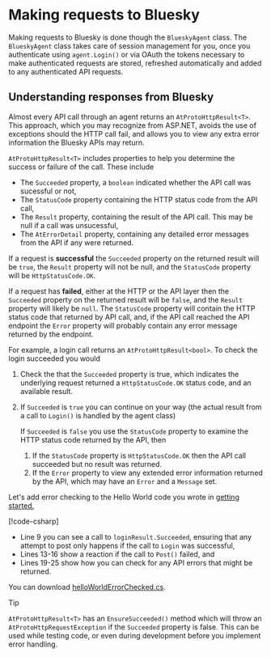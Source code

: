 # <a name="makingRequests">Making requests to Bluesky</a>

Making requests to Bluesky is done though the `BlueskyAgent` class. The `BlueskyAgent` class takes care of session management for you, once
you authenticate using `agent.Login()` or via OAuth the tokens necessary to make authenticated requests are stored, refreshed automatically
and added to any authenticated API requests.

## <a name="understandingResults">Understanding responses from Bluesky</a>

Almost every API call through an agent returns an `AtProtoHttpResult<T>`. This approach, which you may recognize from ASP.NET,
avoids the use of exceptions should the HTTP call fail, and allows you to view any extra error information the Bluesky APIs may return.

`AtProtoHttpResult<T>` includes properties to help you determine the success or failure of the call. These include

* The `Succeeded` property, a `boolean` indicated whether the API call was sucessful or not,
* The `StatusCode` property containing the HTTP status code from the API call,
* The `Result` property, containing the result of the API call. This may be null if a call was unsucessful,
* The `AtErrorDetail` property, containing any detailed error messages from the API if any were returned.

If a request is **successful** the `Succeeded` property on the returned result  will be `true`, the `Result` property will not be null, and
the `StatusCode` property will be `HttpStatusCode.OK`.

If a request has **failed**, either at the HTTP or the API layer then the `Succeeded` property on the returned result will be `false`, and
the `Result` property will likely be `null`. The `StatusCode` property will contain the HTTP status code that returned by API call, and,
if the API call reached the API endpoint the `Error` property will probably contain any error message returned by the endpoint.

For example, a login call returns an `AtProtoHttpResult<bool>`. To check the login succeeded you would

1. Check the that the `Succeeded` property is true, which indicates the underlying request returned a `HttpStatusCode.OK` status code, and an available result.
2. If `Succeeded` is `true` you can continue on your way (the actual result from a call to `Login()` is handled by the agent class)

   If `Succeeded` is `false` you use the `StatusCode` property to examine the HTTP status code returned by the API, then
   1. If the `StatusCode` property is `HttpStatusCode.OK` then the API call succeeded but no result was returned.
   2. If the `Error` property to view any extended error information returned by the API, which may have an `Error` and a `Message` set.

Let's add error checking to the Hello World code you wrote in [getting started.](../index.md)

[!code-csharp[](./code/helloWorldErrorChecked.cs?highlight=9,13-16,19-25)]

* Line 9 you can see a call to `loginResult.Succeeded`, ensuring that any attempt to post only happens if the call to `Login` was successful,
* Lines 13-16 show a reaction if the call to `Post()` failed, and
* Lines 19-25 show how you can check for any API errors that might be returned.

You can download [helloWorldErrorChecked.cs](./code/helloWorldErrorChecked.cs).

> [!TIP]
> `AtProtoHttpResult<T>` has an `EnsureSucceeded()` method which will throw an `AtProtoHttpRequestException` if the `Succeeded` property is false.
> This can be used while testing code, or even during development before you implement error handling.
